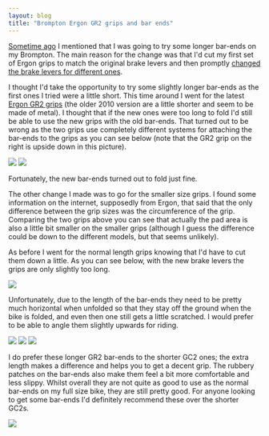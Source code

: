 ```yaml
---
layout: blog
title: "Brompton Ergon GR2 grips and bar ends"
---
```


[Sometime ago](/blog/2011/03/30/brompton-ergon-gc2) I mentioned that I was going to try some longer bar-ends on my Brompton. The main reason for the change was that I'd cut my first set of Ergon grips to match the original brake levers and then promptly [changed the brake levers for different ones](/blog/2011/04/01/brompton-brake-levers).

I thought I'd take the opportunity to try some slightly longer bar-ends as the first ones I tried were a little short. This time around I went for the latest [Ergon GR2 grips](http://www.tredz.co.uk/.Ergon-GR2-Comfort-Grips_34494.htm?utm_source=Google&utm_medium=Product_Search&utm_campaign=Froogle01) (the older 2010 version are a little shorter and seem to be made of metal). I thought that if the new ones were too long to fold I'd still be able to use the new grips with the old bar-ends. That turned out to be wrong as the two grips use completely different systems for attaching the bar-ends to the grips as you can see below (note that the GR2 grip on the right is upside down in this picture).

![](https://photos.smugmug.com/photos/i-wfV8mgC/0/323e3589/O/i-wfV8mgC.jpg)
![](https://photos.smugmug.com/photos/i-Ldx99SD/0/1ea90a81/O/i-Ldx99SD.jpg)
 
Fortunately, the new bar-ends turned out to fold just fine.

The other change I made was to go for the smaller size grips. I found some information on the internet, supposedly from Ergon, that said that the only difference between the grip sizes was the circumference of the grip. Comparing the two grips above you can see that actually the pad area is also a little bit smaller on the smaller grips (although I guess the difference could be down to the different models, but that seems unlikely).

As before I went for the normal length grips knowing that I'd have to cut them down a little. As you can see below, with the new brake levers the grips are only slightly too long.

![](https://photos.smugmug.com/photos/i-8MvTPz6/0/9eeadf01/O/i-8MvTPz6.jpg)

Unfortunately, due to the length of the bar-ends they need to be pretty much horizontal when unfolded so that they stay off the ground when the bike is folded, and even then one still gets a little scratched. I would prefer to be able to angle them slightly upwards for riding.

![](https://photos.smugmug.com/photos/i-mT2TQGj/0/83c135e2/O/i-mT2TQGj.jpg)
![](https://photos.smugmug.com/photos/i-PHWVbGB/0/0fb82462/O/i-PHWVbGB.jpg)
![](https://photos.smugmug.com/photos/i-Sghvbwj/0/b65894b0/O/i-Sghvbwj.jpg)

I do prefer these longer GR2 bar-ends to the shorter GC2 ones; the extra length makes a difference and helps you to get a decent grip. The rubbery patches on the bar-ends also make them feel a bit more comfortable and less slippy. Whilst overall they are not quite as good to use as the normal bar-ends on my full size bike, they are still pretty good. For anyone looking to get some bar-ends I'd definitely recommend these over the shorter GC2s.

![](https://photos.smugmug.com/photos/i-2PZFR3S/0/6873a681/O/i-2PZFR3S.jpg)
